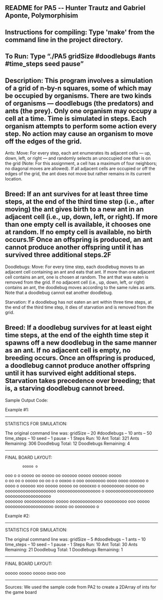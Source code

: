 README for PA5 -- Hunter Trautz and Gabriel Aponte, Polymorphisim
------------------------------------------------------------------
Instructions for compiling:
Type 'make' from the command line in the project directory.
------------------------------------------------------------------
To Run:
Type “./PA5 gridSize #doodlebugs #ants #time_steps seed pause”
------------------------------------------------------------------	
Description: 
This program involves a simulation of a grid of n-by-n squares, some of which may be occupied by organisms. There are two kinds of organisms — doodlebugs (the predators) and ants (the prey). Only one organism may occupy a cell at a time. Time is simulated in steps. Each organism attempts to perform some action every step. No action may cause an organism to move off the edges of the grid.
------------------------------------------------------------------
Ants:
Move: For every step, each ant enumerates its adjacent cells — up, down, left, or right — and randomly selects an unoccupied one that is on the grid (Note: For this assignment, a cell has a maximum of four neighbors; no diagonal moves are allowed). If all adjacent cells are occupied or off the edges of the grid, the ant does not move but rather remains in its current location.

Breed: If an ant survives for at least three time steps, at the end of the third time step (i.e., after moving) the ant gives birth to a new ant in an adjacent cell (i.e., up, down, left, or right). If more than one empty cell is available, it chooses one at random. If no empty cell is available, no birth occurs.1F Once an offspring is produced, an ant cannot produce another offspring until it has survived three additional steps.2F
------------------------------------------------------------------
Doodlebugs: 
Move: For every time step, each doodlebug moves to an adjacent cell containing an ant and eats that ant. If more than one adjacent cell contains an ant, one is chosen at random. The ant that was eaten is removed from the grid. If no adjacent cell (i.e., up, down, left, or right) contains an ant, the doodlebug moves according to the same rules as ants. Note that a doodlebug cannot eat another doodlebug.

Starvation: If a doodlebug has not eaten an ant within three time steps, at the end of the third time step, it dies of starvation and is removed from the grid.

Breed: If a doodlebug survives for at least eight time steps, at the end of the eighth time step it spawns off a new doodlebug in the same manner as an ant. If no adjacent cell is empty, no breeding occurs. Once an offspring is produced, a doodlebug cannot produce another offspring until it has survived eight additional steps. Starvation takes precedence over breeding; that is, a starving doodlebug cannot breed.
------------------------------------------------------------------
Sample Output Code: 

Example #1:
******************************************
STATISTICS FOR SIMULATION:

The original command line was: gridSize – 20 #doodlebugs – 10 ants – 50 time_steps – 10 seed – 1 pause - 1
Steps Run: 10
Ant Total: 321
Ants Remaining: 306
Doodlebug Total: 12
Doodlebugs Remaining: 4
*******************************************
FINAL BOARD LAYOUT:

            ooooo o 
 ooo o   o  ooooo oo
ooooo     oo  oooooo
ooooo oooooo ooooo  
o oo  oo o ooooo  oo
 oo o o ooxoo o  ooo
oooooooo  oooo oooo 
oooooo  o  oooo    o
oooooo    xoo ooooo 
ooooo oo ooooxxo   o
ooooooooo  ooooo oo 
oooooooooooooooooooo
 ooooooooooooooooo o
ooooooooooooooooooo 
oooooooooooooooooo  
ooooooo oooooooooooo
ooooo ooooooooooooo 
ooooooooo ooo ooooo 
ooooooooooooooooooo 
ooooo oo oooooooo o 

Example #2:
******************************************
STATISTICS FOR SIMULATION:

The original command line was: gridSize – 5 #doodlebugs – 1 ants – 10 time_steps – 10 seed – 1 pause - 1
Steps Run: 10
Ant Total: 30
Ants Remaining: 21
Doodlebug Total: 1
Doodlebugs Remaining: 1
*******************************************
FINAL BOARD LAYOUT:

ooooo
ooooo
ooooo
oxoo 
 ooo 


------------------------------------------------------------------
Sources: 
We used the sample code from PA2 to create a 2DArray of ints for the game board
